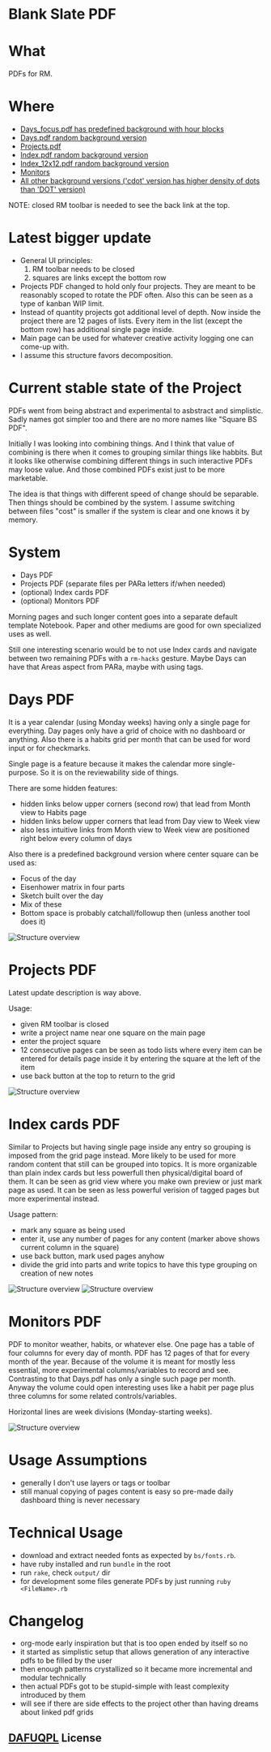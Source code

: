 # Blank Slate PDF

# What

PDFs for RM.

# Where

- [Days_focus.pdf has predefined background with hour blocks](https://github.com/sowcow/blank_slate_pdf/releases/latest/download/Days_focus.pdf)
- [Days.pdf random background version](https://github.com/sowcow/blank_slate_pdf/releases/latest/download/Days_MIX.pdf)
- [Projects.pdf](https://github.com/sowcow/blank_slate_pdf/releases/latest/download/Projects.pdf)
- [Index.pdf random background version](https://github.com/sowcow/blank_slate_pdf/releases/latest/download/Index_MIX.pdf)
- [Index_12x12.pdf random background version](https://github.com/sowcow/blank_slate_pdf/releases/latest/download/Index_12x12_MIX.pdf)
- [Monitors](https://github.com/sowcow/blank_slate_pdf/releases/latest/download/Monitors.pdf)
- [All other background versions ('cdot' version has higher density of dots than 'DOT' version)](https://github.com/sowcow/blank_slate_pdf/releases/latest)

NOTE: closed RM toolbar is needed to see the back link at the top.

# Latest bigger update

- General UI principles:
  1. RM toolbar needs to be closed
  1. squares are links except the bottom row
- Projects PDF changed to hold only four projects.
  They are meant to be reasonably scoped to rotate the PDF often.
  Also this can be seen as a type of kanban WIP limit.
- Instead of quantity projects got additional level of depth.
  Now inside the project there are 12 pages of lists.
  Every item in the list (except the bottom row) has additional single page inside.
- Main page can be used for whatever creative activity logging one can come-up with.
- I assume this structure favors decomposition.

# Current stable state of the Project

PDFs went from being abstract and experimental to asbstract and simplistic.
Sadly names got simpler too and there are no more names like "Square BS PDF".

Initially I was looking into combining things.
And I think that value of combining is there when it comes to grouping similar things like habbits.
But it looks like otherwise combining different things in such interactive PDFs may loose value.
And those combined PDFs exist just to be more marketable.

The idea is that things with different speed of change should be separable.
Then things should be combined by the system.
I assume switching between files "cost" is smaller if the system is clear and one knows it by memory.

# System

- Days PDF
- Projects PDF (separate files per PARa letters if/when needed)
- (optional) Index cards PDF
- (optional) Monitors PDF

Morning pages and such longer content goes into a separate default template Notebook.
Paper and other mediums are good for own specialized uses as well.

Still one interesting scenario would be to not use Index cards and navigate between two remaining PDFs
with a `rm-hacks` gesture. Maybe Days can have that Areas aspect from PARa, maybe with using tags.

# Days PDF

It is a year calendar (using Monday weeks) having only a single page for everything.
Day pages only have a grid of choice with no dashboard or anything.
Also there is a habits grid per month that can be used for word input or for checkmarks.

Single page is a feature because it makes the calendar more single-purpose.
So it is on the reviewability side of things.

There are some hidden features:
- hidden links below upper corners (second row) that lead from Month view to Habits page
- hidden links below upper corners that lead from Day view to Week view
- also less intuitive links from Month view to Week view are positioned right below every column of days

Also there is a predefined background version where center square can be used as:
- Focus of the day
- Eisenhower matrix in four parts
- Sketch built over the day
- Mix of these
- Bottom space is probably catchall/followup then (unless another tool does it)

![Structure overview](output/COLOR_Days_MIX.png?raw=true)

# Projects PDF

Latest update description is way above.

Usage:
- given RM toolbar is closed
- write a project name near one square on the main page
- enter the project square
- 12 consecutive pages can be seen as todo lists where every item can be entered for details
  page inside it by entering the square at the left of the item
- use back button at the top to return to the grid

![Structure overview](output/COLOR_Projects.png?raw=true)

# Index cards PDF

Similar to Projects but having single page inside any entry so grouping is imposed from the
grid page instead.
More likely to be used for more random content that still can be grouped into topics.
It is more organizable than plain index cards but less powerfull then physical/digital board of them.
It can be seen as grid view where you make own preview or just mark page as used.
It can be seen as less powerful verision of tagged pages but more experimental instead.

Usage pattern:
- mark any square as being used
- enter it, use any number of pages for any content (marker above shows current column in the square)
- use back button, mark used pages anyhow
- divide the grid into parts and write topics to have this type grouping on creation of new notes

![Structure overview](output/COLOR_Index_MIX.png?raw=true)
![Structure overview](output/COLOR_Index_12x12_MIX.png?raw=true)

# Monitors PDF

PDF to monitor weather, habits, or whatever else.
One page has a table of four columns for every day of month.
PDF has 12 pages of that for every month of the year.
Because of the volume it is meant for mostly less essential, more experimental columns/variables to record and see.
Contrasting to that Days.pdf has only a single such page per month.
Anyway the volume could open interesting uses like a habit per page plus three columns for some related controls/variables.

Horizontal lines are week divisions (Monday-starting weeks).

![Structure overview](output/COLOR_Monitors.png?raw=true)

# Usage Assumptions

- generally I don't use layers or tags or toolbar
- still manual copying of pages content is easy so pre-made daily dashboard thing is never necessary

# Technical Usage

- download and extract needed fonts as expected by `bs/fonts.rb`.
- have ruby installed and run `bundle` in the root
- run `rake`, check `output/` dir
- for development some files generate PDFs by just running `ruby <FileName>.rb`

# Changelog

- org-mode early inspiration but that is too open ended by itself so no 
- it started as simplistic setup that allows generation of any interactive pdfs to be filled by the user
- then enough patterns crystallized so it became more incremental and modular technically
- then actual PDFs got to be stupid-simple with least complexity introduced by them
- will see if there are side effects to the project other than having dreams about linked pdf grids

## [DAFUQPL](https://github.com/dafuqpl/dafuqpl) License
